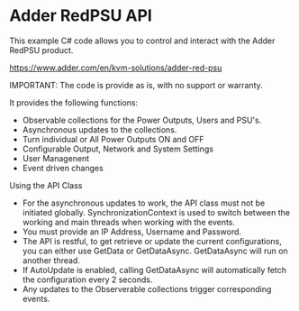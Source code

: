 # Adder RedPSU API
This example C# code allows you to control and interact with the Adder RedPSU product.

https://www.adder.com/en/kvm-solutions/adder-red-psu

IMPORTANT: The code is provide as is, with no support or warranty.

It provides the following functions:

- Observable collections for the Power Outputs, Users and PSU's.
- Asynchronous updates to the collections.
- Turn individual or All Power Outputs ON and OFF
- Configurable Output, Network and System Settings
- User Managenent
- Event driven changes


Using the API Class
- For the asynchronous updates to work, the API class must not be initiated globally. SynchronizationContext is used to switch between the working and main threads when working with the events.
- You must provide an IP Address, Username and Password.
- The API is restful, to get retrieve or update the current configurations, you can either use GetData or GetDataAsync.  GetDataAsync will run on another thread.
- If AutoUpdate is enabled, calling GetDataAsync will automatically fetch the configuration every 2 seconds.
- Any updates to the Observerable collections trigger corresponding events.
